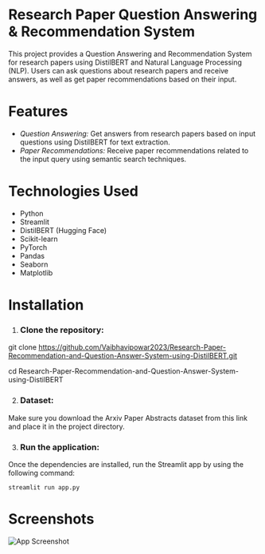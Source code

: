 # Research Paper Question Answering & Recommendation System

This project provides a Question Answering and Recommendation System for research papers using DistilBERT and Natural Language Processing (NLP). Users can ask questions about research papers and receive answers, as well as get paper recommendations based on their input.

# Features
* *Question Answering:* Get answers from research papers based on input questions using DistilBERT for text extraction.
* *Paper Recommendations:* Receive paper recommendations related to the input query using semantic search techniques.

# Technologies Used
* Python
* Streamlit
* DistilBERT (Hugging Face)
* Scikit-learn
* PyTorch
* Pandas
* Seaborn
* Matplotlib

# Installation
1. ### Clone the repository:
git clone 
https://github.com/Vaibhavipowar2023/Research-Paper-Recommendation-and-Question-Answer-System-using-DistilBERT.git

cd Research-Paper-Recommendation-and-Question-Answer-System-using-DistilBERT

2. ### Dataset:
Make sure you download the Arxiv Paper Abstracts dataset from this link and place it in the project directory.

3. ### Run the application:
Once the dependencies are installed, run the Streamlit app by using the following command:

``streamlit run app.py``

# Screenshots

![App Screenshot](images/screenshot.png)

